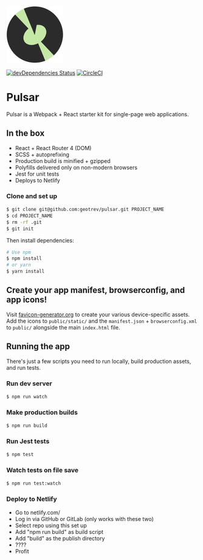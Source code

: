 ![Undernet](github-icon.png?raw=true)

[![devDependencies Status](https://david-dm.org/geotrev/pulsar/dev-status.svg)](https://david-dm.org/geotrev/pulsar) [![CircleCI](https://circleci.com/gh/geotrev/pulsar/tree/master.svg?style=svg)](https://circleci.com/gh/geotrev/pulsar/tree/master)

# Pulsar

Pulsar is a Webpack + React starter kit for single-page web applications.

## In the box

- React + React Router 4 (DOM)
- SCSS + autoprefixing
- Production build is minified + gzipped
- Polyfills delivered only on non-modern browsers
- Jest for unit tests
- Deploys to Netlify

### Clone and set up

```sh
$ git clone git@github.com:geotrev/pulsar.git PROJECT_NAME
$ cd PROJECT_NAME
$ rm -rf .git
$ git init
```

Then install dependencies:

```sh
# Use npm
$ npm install
# or yarn
$ yarn install
```

## Create your app manifest, browserconfig, and app icons!

Visit [favicon-generator.org](https://www.favicon-generator.org) to create your various device-specific assets. Add the icons to `public/static/` and the `manifest.json` + `browserconfig.xml` to `public/` alongside the main `index.html` file.

## Running the app

There's just a few scripts you need to run locally, build production assets, and run tests.

### Run dev server

```sh
$ npm run watch
```

### Make production builds

```sh
$ npm run build
```

### Run Jest tests

```sh
$ npm test
```

### Watch tests on file save

```sh
$ npm run test:watch
```

### Deploy to Netlify

- Go to netlify.com/
- Log in via GitHub or GitLab (only works with these two)
- Select repo using this set up
- Add "npm run build" as build script
- Add "build" as the publish directory
- ????
- Profit
